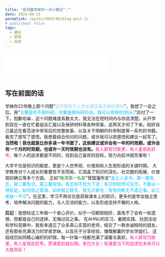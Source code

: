 ```yaml
---
title: '给羽晨学妹的一点小建议^-^'
date: 2024-09-23
permalink: /posts/2024/09/blog-post-2/
# published: false
tags:
  - 建议
  - 感悟
  - 总结
---
```


<iframe frameborder="no" border="0" marginwidth="0" marginheight="0" width=330 height=86 src="//music.163.com/outchain/player?type=2&id=1858118347&auto=1&height=66&autoplay=true&loop=true"></iframe>

## 写在前面的话

学妹你22号晚上那个问题“<font color=SkyBlue>这学期有什么学长建议我去做的事吗</font>”，我想了一会之后，用“<font color=DeepSkyBlue>主要是你不做科研，你要是做科研的话，我可以带带你[狗头]</font>”应付了一下。抱歉哈😁，这个问题难度系数太大，我无法在短时间内与你说清楚。从开学到现在一直在忙着组会汇报以及保研材料等各种琐事，这两天才闲了下来。刚好自己最近在看范进中举背后的完整故事，以及关于明朝的科举制度等一系列的书籍，看完了想写了感悟。我想着结合你问的问题，或许我可以把感悟和建议一起写了。**当然啦！我也就是比你多读一年书罢了，这些建议或许会有一年的时效期，或许会有一个月的时效期，也或许一天时效期也没有。**<font color=DeepPink>有人辞官归故里，有人星夜赴赶考。</font>每个人的追求都是不同的，找到自己喜欢的目标，努力向前冲就完事啦！

大学不仅是知识的殿堂，更是个人世界观、价值观和人生观形成的关键时期。
大学教育对个人成长的重要性不言而喻，它涵盖了知识的深化、社交圈的拓展、价值观的确立等多个方面。
正如“<font color=ForestGreen>晚清第一名臣</font>”曾国藩所言“<font color=DeepSkyBlue>盖士人读书，第一要有志，第二要有识，第三要有恒。有志则不甘为下流；有识则知学问无尽，不敢以一得自足，如河伯之观海，如井蛙之窥天，皆无识者也；有恒则断无不成之事。此三者缺一不可</font>”。在这里，学习不再仅仅是获取课本上的知识，更多的是学会独立思考，培养解决问题的能力，与人交流的能力，以及形成坚持不懈的人格。



**后记**：我想给这三年做一个衷心评价，似乎一切都刚刚好，虽免不了会有一些遗憾，但都是自己的选择，无悔过往之事。
在AHNU的实习、暑期实践、社团活动和学科竞赛中，我有幸遇见了众多真心实意的老师，结交了一群赤诚相待的朋友，还有那些充满活力的学弟学妹，以及乐于分享经验、慷慨解囊的学长学姐们。
这段经历如同精心编织的织锦，每一针每一线都充满了温暖与美好。<font color=DeepPink>有人辞官归故里，有人星夜赴赶考。愿诸君前程似锦，来日方长！祝诸君当下的追求在未来可以大放异彩！</font>

